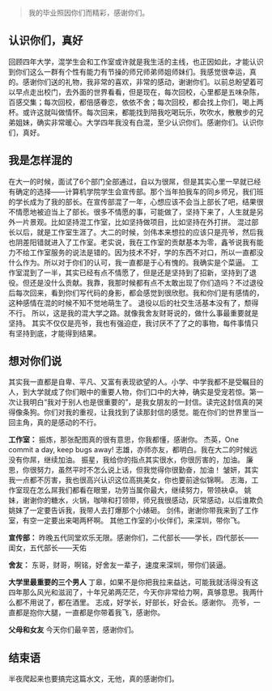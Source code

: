 > 我的毕业照因你们而精彩，感谢你们。

## 认识你们，真好 ##
回顾四年大学，混学生会和工作室或许就是我生活的主线，也正因如此，才能认识到你们这么一群有个性有能力有节操的师兄师弟师姐师妹们。我感觉很幸运，真的。感谢你们送的礼物，我非常的喜欢，非常的感动，谢谢你们。以前总盼望着可以早点走出校门，去外面的世界看看，但是现在，每次回校，心里都是五味杂陈，百感交集；每次回校，都倍感眷恋，依依不舍；每次回校，都会找上你们，喝上两杯。或许这就叫做情怀。每次回来，都能找到陪我吃喝玩乐，吹吹水，散散步的兄弟姐妹，确实非常暖心。大学四年我没有白混，至少认识你们。感谢你们。认识你们，真好。

## 我是怎样混的 ##
在大一的时候，面试了6个部门全部通过，自以为很屌，但是其实心里一早就已经有确定的选择——计算机学院学生会宣传部。那个当年拍我车的同乡师兄，我们班的学长成为了我的部长。在宣传部混了一年，心想应该不会当上部长了吧，结果很不情愿地被迫当上了部长。很多不情愿的事，可能做了，坚持下来了，人生就是另外一片景观。比如坚持混工作室，比如坚持做项目，比如坚持在外打拼。
混过部长以后，就是工作室生涯了。大二的时候，剑伟本来想拉的应该只是亮爷，然后我也阴差阳错就进入了工作室。老实说，我在工作室的贡献基本为零，鑫爷说我有能力不给工作室服务的说法是错的。因为技术不好，学的东西不对口，所以一直都没什么作为。所以对于你们的认可，我一直都是于心有愧的。我确实是个菜逼。
工作室混到了一半，其实已经有点不情愿了，但是还是坚持到了招新，坚持到了退役。但还是没什么贡献。我靠，我那时候都有点不太敢出现了你们造吗？不过退役后每次回来，看到你们写代码的身影，都会感觉到很欣慰。我和你们是有感情的，这种感情在混的时候不知不觉地萌生了。
退役以后的社交生活基本没有了，颓得不行。
所以，这是我的混大学之路。就像我舍友财哥说的，做什么事最重要就是坚持。
其实不仅仅是亮爷，我也有强迫症，我讨厌不了了之的事物，每件事情只有坚持到底，才能得到结果。

## 想对你们说 ##
其实我一直都是自卑、平凡、又富有表现欲望的人。小学、中学我都不是受瞩目的人，到大学就成了你们眼中的重要人物，你们口中的大神，确实是受宠若惊。第一次让我明白“我对于别人也是很重要的”，是我女朋友的一封信。读完这封信真的哭得像条狗。你们对我的重视，让我找到了读那封信的感觉。能在你们的世界里当一回主角，真的是感动的不行。

**工作室：**
振炼，那张配图真的很有意思，你我都懂，感谢你。
杰英，One commit a day, keep bugs away!
志雄，亦师亦友，都明白。我在大二的时候远没有你屌，继续加油。
振星，我给你的指点其实很水，你很厉害的，加油。
廉思，你很努力，虽然平时不怎么说上话，但我觉得你很勤奋，加油！
皱妍，其实我一点都不厉害，我也很高兴认识这位高挑美女，你也要前途似锦啊。
志海，工作室现在怎么屌我们都看在眼里，功劳当属你最大，继续努力，带领袂卓。
姚妹，谢谢你的糖水，火锅，咖啡和打领带，师兄我很感动，灰常感动，以后谁欺负姚妹了一定要告诉我，我带人去打爆那个小婊砸。
剑伟，谢谢你带我来到了工作室，有空一定要出来喝两杯啊。
其他工作室的小伙伴们，来深圳，带你飞。

**宣传部：**
昨晚五代同堂欢乐无限。感谢你们，二代部长——学长，四代部长——闺女，五代部长——天佑

**舍友：**
东哥，财哥，啊铭，好舍友一辈子，速度来深圳，带你们装逼。

**大学里最重要的三个男人**
丁皋，如果不是你把我拉来益达，可能我就活得没有这四年那么风光和滋润了，十年兄弟两茫茫，今天你非常给力啊，真够意思。我两什么都不用说了，都在酒里。
志成，好学长，好部长，好会长。感谢你。
亮爷，一直都是抱你大腿，一直都是你带着我飞，感谢你。

**父母和女友**
今天你们最辛苦，感谢你们。

## 结束语 ##
半夜爬起来也要搞完这篇水文，无他，真的感谢你们。